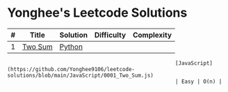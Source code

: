 # Yonghee's Leetcode Solutions

| # |                     Title                      |                                        Solution                                        | Difficulty | Complexity |
|---|------------------------------------------------|----------------------------------------------------------------------------------------|------------|------------|
| 1 | [Two Sum](https://leetcode.com/problems/two-sum/) | [Python](https://github.com/Yonghee9106/leetcode-solutions/blob/main/Python/0001_Two_Sum.py)
                                                          [JavaScript](https://github.com/Yonghee9106/leetcode-solutions/blob/main/JavaScript/0001_Two_Sum.js)
                                                          | Easy | O(n) |

